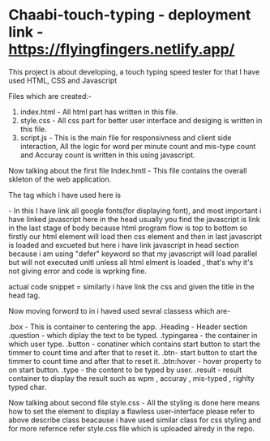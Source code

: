 # Chaabi-touch-typing - deployment link - https://flyingfingers.netlify.app/
This project is about developing, a touch typing speed tester for that I have used HTML, CSS and Javascript

Files which are created:- 
1. index.html - All html part has written in this file.
2. style.css - All css part for better user interface and desiging is written in this file.
3. script.js - This is the main file for responsivness and client side interaction, All the logic for word per minute count and mis-type count and Accuray count is written in this using javascript.


Now talking about the first file Index.hmtl -
This file contains the overall skleton of the web application.

The tag which i have used here is 
<head> - In this I have link all google fonts(for displaying font), and most important i have linked javascript here in the head usually you find the javascript is link in the last stage of body because html program flow is top to bottom so firstly our html element will load then css element and then in last javascript is loaded and excueted but here i have link javascript in head section because i am using "defer" keyword so that my javascript will load parallel but will not executed unitl unless all html elment is loaded , that's why it's not giving error and code is wprking fine.
  
  
  actual code snippet = <script src="index.js" defer></script>
  similarly i have link the css and given the title in the head tag.
  
  Now moving forword to in <body>
  i haved used sevral classess which are-
  
  .box - This is container to centering the app.
  .Heading - Header section
  .question - which diplay the text to be typed.
  .typingarea - the container in which user type.
  .button - conatiner which contains start button to start the timmer to count time and after that to reset it.
  .btn-  start button to start the timmer to count time and after that to reset it.
  .btn:hover - hover property to on start button.
  .type - the content to be typed by user.
  .result - result container to display the result such as wpm , accuray , mis-typed , righlty typed char.
  
  
  
  Now talking about second file style.css -
  All the styling is done here means how to set the element to display a flawless user-interface 
  please refer to above describe class beacause i have used similar class for css styling and for more refernce refer style.css file which is uploaded alredy in the repo.
  
  
 
 

